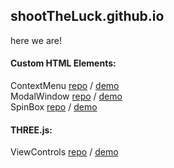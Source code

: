 ## shootTheLuck.github.io
here we are!
    
#### Custom HTML Elements:
ContextMenu [repo](https://github.com/shootTheLuck/Context-Menu) / [demo](https://shoottheluck.github.io/Context-Menu)<br>
ModalWindow [repo](https://github.com/shootTheLuck/Modal-Window) / [demo](https://shoottheluck.github.io/Modal-Window)<br>
SpinBox [repo](https://github.com/shootTheLuck/Spin-Box) / [demo](https://shoottheluck.github.io/Spin-Box)<br>

#### THREE.js:
ViewControls [repo](https://github.com/shootTheLuck/View-Controls) / [demo](https://shoottheluck.github.io/View-Controls)<br>

